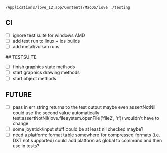 `/Applications/love_12.app/Contents/MacOS/love ./testing`

## CI
- [ ] ignore test suite for windows AMD
- [ ] add test run to linux + ios builds
- [ ] add metal/vulkan runs

## TESTSUITE
- [ ] finish graphics state methods
- [ ] start graphics drawing methods
- [ ] start object methods

## FUTURE
- [ ] pass in err string returns to the test output
  maybe even assertNotNil could use the second value automatically
  test:assertNotNil(love.filesystem.openFile('file2', 'r')) wouldn't have to change
- [ ] some joystick/input stuff could be at least nil checked maybe?
- [ ] need a platform: format table somewhere for compressed formats (i.e. DXT not supported)
  could add platform as global to command and then use in tests?